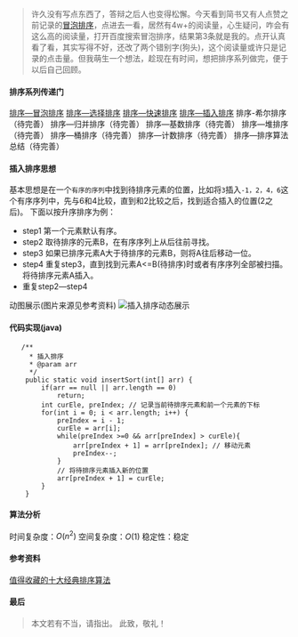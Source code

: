 
> 许久没有写点东西了，答辩之后人也变得松懈。今天看到简书又有人点赞之前记录的[冒泡排序](https://www.jianshu.com/p/1458abf81adf)，点进去一看，居然有4w+的阅读量，心生疑问，咋会有这么高的阅读量，打开百度搜索冒泡排序，结果第3条就是我的。点开认真看了看，其实写得不好，还改了两个错别字(狗头)，这个阅读量或许只是记录的点击量。但我萌生一个想法，趁现在有时间，想把排序系列做完，便于以后自己回顾。
<!-- more -->
#### 排序系列传递门
[排序—冒泡排序](https://www.jianshu.com/p/1458abf81adf)
[排序—选择排序](https://www.jianshu.com/p/51100da14cc2)
[排序—快速排序](https://www.jianshu.com/p/c1a05c50a75c)
[排序—插入排序](https://www.jianshu.com/p/63c20e87f88a)
排序-希尔排序（待完善）
排序—归并排序（待完善）
排序—基数排序（待完善）
排序—堆排序（待完善）
排序—桶排序（待完善）
排序—计数排序（待完善）
排序—排序算法总结（待完善）
#### 插入排序思想
基本思想是在一个`有序的序列`中找到待排序元素的位置，比如将`3`插入`-1，2，4，6`这个有序序列中，先与6和4比较，直到和2比较之后，找到适合插入的位置(2之后)。
下面以按升序排序为例：
- step1 第一个元素默认有序。
- step2 取待排序的元素B，在有序序列上从后往前寻找。
- step3 如果已排序元素A大于待排序的元素B，则将A往后移动一位。
- step4 重复step3，直到找到元素A<=B(待排序)时或者有序序列全部被扫描。将待排序元素A插入。
- 重复step2—step4

动图展示(图片来源见参考资料)
![插入排序动态展示](https://images2017.cnblogs.com/blog/849589/201710/849589-20171015225645277-1151100000.gif)

#### 代码实现(java)
```
   /**
     * 插入排序
     * @param arr
     */
    public static void insertSort(int[] arr) {
        if(arr == null || arr.length == 0) 
            return;
        int curEle, preIndex; // 记录当前待排序元素和前一个元素的下标
        for(int i = 0; i < arr.length; i++) {
            preIndex = i - 1;
            curEle = arr[i];
            while(preIndex >=0 && arr[preIndex] > curEle){
                arr[preIndex + 1] = arr[preIndex]; // 移动元素
                preIndex--;
            }
            // 将待排序元素插入新的位置
            arr[preIndex + 1] = curEle;
        }
    }
```

#### 算法分析
时间复杂度：$O(n^2)$
空间复杂度：$O(1)$
稳定性：稳定

#### 参考资料
[值得收藏的十大经典排序算法](https://www.toutiao.com/a6593273307280179715/?iid=6593273307280179715)

#### 最后
> 本文若有不当，请指出。
> 此致，敬礼！